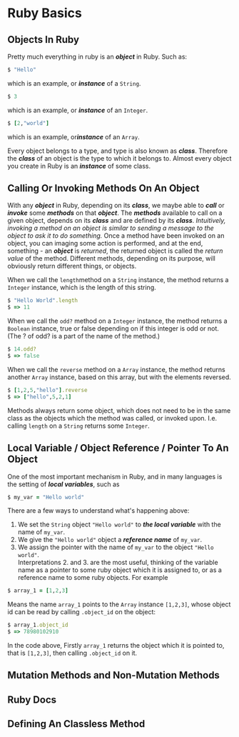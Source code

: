 # Ruby Basics

## Objects In Ruby

Pretty much everything in ruby is an ***object*** in Ruby.  Such as:
```ruby
$ "Hello"
```
which is an example, or ***instance*** of a ```String```.
```ruby
$ 3
```
which is an example, or ***instance*** of an ```Integer```.
```ruby
$ [2,"world"]
```
which is an example, or***instance*** of an ```Array```.

Every object belongs to a type, and type is also known as ***class***.  Therefore the ***class*** of an object is the type to which it belongs to.  Almost every object you create in Ruby is an ***instance*** of some class.

## Calling Or Invoking Methods On An Object  

With any ***object*** in Ruby, depending on its ***class***, we maybe able to ***call*** or ***invoke*** some ***methods*** on that ***object***.   The ***methods*** available to call on a given object, depends on its ***class*** and are defined by its ***class***.  *Intuitively, invoking a method on an object is similar to sending a message to the object to ask it to do something.*  Once a method have been invoked on an object, you can imaging some action is performed, and at the end, something - an ***object*** is *returned*, the returned object is called the *return value* of the method.  Different methods, depending on its purpose, will obviously return different things, or objects.

When we call the ```length```method on a ```String``` instance, the method returns a ```Integer``` instance, which is the length of this string.
```ruby
$ "Hello World".length
$ => 11
```

When we call the ```odd?``` method on a ```Integer``` instance, the method returns a ```Boolean``` instance, true or false depending on if this integer is odd or not. (The ? of odd? is a part of the name of the method.)
```ruby
$ 14.odd?
$ => false
```

When we call the ```reverse``` method on a ```Array``` instance, the method returns another ```Array``` instance, based on this array, but with the elements reversed.
```ruby
$ [1,2,5,"hello"].reverse
$ => ["hello",5,2,1]
```

Methods always return some object, which does not need to be in the same class as the objects which the method was called, or invoked upon.  I.e. calling ```length``` on a ```String``` returns some ```Integer```.

## Local Variable / Object Reference / Pointer To An Object
One of the most important mechanism in Ruby, and in many languages is the setting of ***local variables***, such as
```ruby
$ my_var = "Hello world"
```
There are a few ways to understand what's happening above:
1. We set the ```String``` object ```"Hello world"``` to ***the local variable*** with the name of ```my_var```.
2. We give the ```"Hello world"``` object a ***reference name*** of ```my_var```.
3. We assign the pointer with the name of ```my_var``` to the object ```"Hello world"```.  
Interpretations 2. and 3. are the most useful, thinking of the variable name as a pointer to some ruby object which it is assigned to, or as a reference name to some ruby objects.  For example
```ruby
$ array_1 = [1,2,3]
```
Means the name ```array_1``` points to the ```Array``` instance ```[1,2,3]```, whose object id can be read by calling ```.object_id``` on the object:
```ruby
$ array_1.object_id
$ => 78980102910
```
In the code above, Firstly ```array_1``` returns the object which it is pointed to, that is ```[1,2,3]```, then calling ```.object_id``` on it.


## Mutation Methods and Non-Mutation Methods

## Ruby Docs



## Defining An Classless Method
